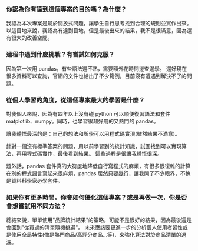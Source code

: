 ### 你認為你有達到這個專案的目的嗎？為什麼？
我認為本次專案是屬於開放式問題，讓學生自行思考找到合理的規則並實作出來。
以這目地來說，我認為有達到目地，但是最後出來的結果，我不是很滿意，因為還有很大的改善空間。

### 過程中遇到什麼挑戰？有嘗試如何克服？

因為第一次用 pandas，有些語法還不熟，需要額外花時間邊查邊學。
還好現在很多資料可以查詢，官網的文件也給出了不少範例，目前沒有遭遇到解決不了的問題。

### 從個人學習的角度，從這個專案最大的學習是什麼？
對我個人來說，因為有四年以上沒有碰 python 可以順便復習語法和套件 matplotlib、numpy。同時，也學習很超好用的又熱門的 pandas。

讓我體悟最深的是：自己的想法和所學可以用程式碼實現(雖然結果不滿意)。

針對一個沒有標準答案的問題，用以前學習到的統計知識，試圖找到可以實現算法，再用程式碼實作，最後看到結果。
這些過程是很讓我體悟很深。

題外話，pandas 套件真的大符度地降低自行寫程式的麻煩，有很多很復雜的計算在別的程式語言寫起來很麻煩，pandas 居然只要幾行，讓我開了不少眼界，不愧是資料科學家必學套件。

### 如果你有更多時間，你會如何優化這個專案？或是再做一次，你是否會想嘗試用不同方法？
總結來說，單單使用"品牌統計結果"的策略，可能不是很好的結果，因為最後還是會回到"從買過的清單隨機挑選"。
未來應該要更進一步的分析個人使用者習性或是使用全局特性(像是熱門商品/高評分商品…等)，來強化算法對於商品清單的過濾。
